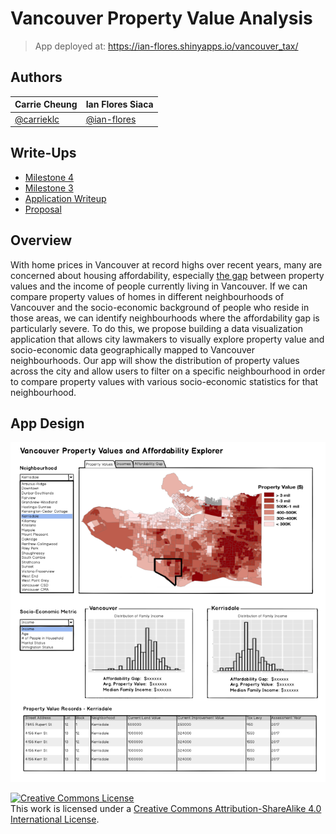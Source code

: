 # Vancouver Property Value Analysis
> App deployed at: https://ian-flores.shinyapps.io/vancouver_tax/

## Authors

| Carrie Cheung | Ian Flores Siaca |
| ------------- | ---------------- |
| [@carrieklc](https://github.com/carrieklc) | [@ian-flores](https://github.com/ian-flores) |

## Write-Ups

- [Milestone 4]()
- [Milestone 3](docs/milestone3_writeup.md)
- [Application Writeup](docs/app_writeup.md)
- [Proposal](docs/proposal.md)

## Overview

With home prices in Vancouver at record highs over recent years, many are concerned about housing affordability, especially [the gap](https://globalnews.ca/news/4444324/metro-vancouver-home-prices-incomes/) between property values and the income of people currently living in Vancouver. If we can compare property values of homes in different neighbourhoods of Vancouver and the socio-economic background of people who reside in those areas, we can identify neighbourhoods where the affordability gap is particularly severe. To do this, we propose building a data visualization application that allows city lawmakers to visually explore property value and socio-economic data geographically mapped to Vancouver neighbourhoods. Our app will show the distribution of property values across the city and allow users to filter on a specific neighbourhood in order to compare property values with various socio-economic statistics for that neighbourhood.

## App Design

![](imgs/mockup.png)

<a rel="license" href="http://creativecommons.org/licenses/by-sa/4.0/"><img alt="Creative Commons License" style="border-width:0" src="https://i.creativecommons.org/l/by-sa/4.0/88x31.png" /></a><br />This work is licensed under a <a rel="license" href="http://creativecommons.org/licenses/by-sa/4.0/">Creative Commons Attribution-ShareAlike 4.0 International License</a>.
